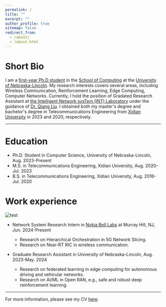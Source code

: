 ```yaml
---
permalink: /
title: ""
excerpt: ""
author_profile: true
sitemap: false
redirect_from: 
  - /about/
  - /about.html
---
```


Short Bio
==========
I am a <u>first-year Ph.D student</u> in the [School of Computing](https://computing.unl.edu/) at the [University of Nebraska-Lincoln](https://www.unl.edu/). My research interests covers several areas, including Wireless Communication, Reinforcement Learning, Edge Computing, Computer Networks. Currently, I hold the position of Gradated Research Assistant at [the Intelligent Network sysTem (INT) Laboratory](https://liuqiang12040913.github.io/project.html) under the guidance of [Dr. Qiang Liu](https://liuqiang12040913.github.io/index.html). I obtained both my master's degree and bachelor's degree in Telecommunications Engineering from [Xidian University](https://en.xidian.edu.cn/) in 2023 and 2020, respectively.


------

Education
==========
* Ph.D. Student in Computer Science, University of Nebraska-Lincoln, Aug. 2023-Present
* M.S. in Telecommunications Engineering, Xidian University, Aug. 2020-Jul. 2023
* B.S. in Telecommunications Engineering, Xidian University, Aug. 2016-Jul. 2020



Work experience
==========
![test](minz328/minz328.github.io/images/3953273590_704e3899d5_m.jpg)
* Network System Research Intern in [Nokia Bell Labs](https://www.bell-labs.com/) at Murray Hill, NJ, Jun. 2024-Present
  * Research on Hierarchical Orchestration in 5G Network Slicing.
  * Research on Near-RT RIC in wireless communication.

* Graduate Research Assistant in University of Nebraska-Lincoln, Aug. 2023-May. 2024
  * Research on federated learning in edge computing for autonomous driving and vehicular networks.
  * Research on AI/ML in Open RAN, e.g., safe and robust deep reinforcement learning.


------

For more information, please see my CV [here](https://minz328.github.io/files/CV_Ming_Zhao.pdf).

